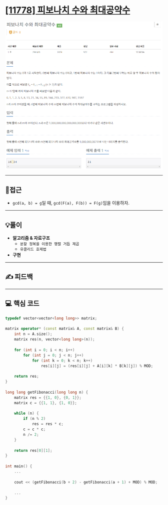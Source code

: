 # [[11778] 피보나치 수와 최대공약수](https://www.acmicpc.net/problem/11778)

![](imgs/1.PNG)
___
## 🤔접근
- `gcd(a, b) = g`일 때, `gcd(F(a), F(b)) = F(g)`임을 이용하자.
___
## 💡풀이
- <b>알고리즘 & 자료구조</b>
	- `분할 정복을 이용한 행렬 거듭 제곱`
	- `유클리드 호제법`
- <b>구현</b>
___
## ✍ 피드백
___
## 💻 핵심 코드
```c++
typedef vector<vector<long long>> matrix;

matrix operator* (const matrix& A, const matrix& B) {
	int n = A.size();
	matrix res(n, vector<long long>(n));

	for (int i = 0; i < n; i++)
		for (int j = 0; j < n; j++)
			for (int k = 0; k < n; k++)
				res[i][j] = (res[i][j] + A[i][k] * B[k][j]) % MOD;

	return res;
}

long long getFibonacci(long long n) {
	matrix res = {{1, 0}, {0, 1}};
	matrix c = {{1, 1}, {1, 0}};

	while (n) {
		if (n % 2)
			res = res * c;
		c = c * c;
		n /= 2;
	}

	return res[0][1];
}

int main() {
	...

	cout << (getFibonacci(b + 2) - getFibonacci(a + 1) + MOD) % MOD;

	...
}
```